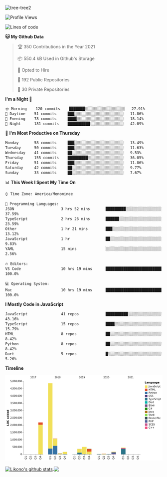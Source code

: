 ![tree-tree2](https://user-images.githubusercontent.com/15727947/99866266-688a6380-2b75-11eb-958b-273006b198d8.jpg)


<!--START_SECTION:waka-->
![Profile Views](http://img.shields.io/badge/Profile%20Views-0-blue)

![Lines of code](https://img.shields.io/badge/From%20Hello%20World%20I%27ve%20Written-10.3%20million%20lines%20of%20code-blue)

**🐱 My Github Data** 

> 🏆 350 Contributions in the Year 2021
 > 
> 📦 550.4 kB Used in Github's Storage 
 > 
> 💼 Opted to Hire
 > 
> 📜 192 Public Repositories 
 > 
> 🔑 30 Private Repositories  
 > 
**I'm a Night 🦉** 

```text
🌞 Morning    120 commits    ███████░░░░░░░░░░░░░░░░░░   27.91% 
🌆 Daytime    51 commits     ███░░░░░░░░░░░░░░░░░░░░░░   11.86% 
🌃 Evening    78 commits     ████░░░░░░░░░░░░░░░░░░░░░   18.14% 
🌙 Night      181 commits    ██████████░░░░░░░░░░░░░░░   42.09%

```
📅 **I'm Most Productive on Thursday** 

```text
Monday       58 commits     ███░░░░░░░░░░░░░░░░░░░░░░   13.49% 
Tuesday      50 commits     ███░░░░░░░░░░░░░░░░░░░░░░   11.63% 
Wednesday    41 commits     ██░░░░░░░░░░░░░░░░░░░░░░░   9.53% 
Thursday     155 commits    █████████░░░░░░░░░░░░░░░░   36.05% 
Friday       51 commits     ███░░░░░░░░░░░░░░░░░░░░░░   11.86% 
Saturday     42 commits     ██░░░░░░░░░░░░░░░░░░░░░░░   9.77% 
Sunday       33 commits     ██░░░░░░░░░░░░░░░░░░░░░░░   7.67%

```


📊 **This Week I Spent My Time On** 

```text
⌚︎ Time Zone: America/Menominee

💬 Programming Languages: 
JSON                     3 hrs 52 mins       █████████░░░░░░░░░░░░░░░░   37.59% 
TypeScript               2 hrs 26 mins       ██████░░░░░░░░░░░░░░░░░░░   23.59% 
Other                    1 hr 21 mins        ███░░░░░░░░░░░░░░░░░░░░░░   13.12% 
JavaScript               1 hr                ██░░░░░░░░░░░░░░░░░░░░░░░   9.83% 
YAML                     15 mins             ░░░░░░░░░░░░░░░░░░░░░░░░░   2.56%

🔥 Editors: 
VS Code                  10 hrs 19 mins      █████████████████████████   100.0%

💻 Operating System: 
Mac                      10 hrs 19 mins      █████████████████████████   100.0%

```

**I Mostly Code in JavaScript** 

```text
JavaScript               41 repos            ██████████░░░░░░░░░░░░░░░   43.16% 
TypeScript               15 repos            ████░░░░░░░░░░░░░░░░░░░░░   15.79% 
HTML                     8 repos             ██░░░░░░░░░░░░░░░░░░░░░░░   8.42% 
Python                   8 repos             ██░░░░░░░░░░░░░░░░░░░░░░░   8.42% 
Dart                     5 repos             █░░░░░░░░░░░░░░░░░░░░░░░░   5.26%

```


**Timeline**

![Chart not found](https://raw.githubusercontent.com/ianlikono/ianlikono/main/charts/bar_graph.png) 


<!--END_SECTION:waka-->


<a href="https://github.com/ianlikono">
  <img align="center" src="https://github-readme-stats.anuraghazra1.vercel.app/api?username=ianlikono&show_icons=true&include_all_commits=true&theme=material-palenight" alt="Likono's github stats" />
</a>
<a href="https://github.com/ianlikono">
  <img align="center" src="https://github-readme-stats.anuraghazra1.vercel.app/api/top-langs/?username=ianlikono&layout=compact&theme=material-palenight" />
</a>

